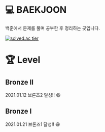 # :computer: BAEKJOON
백준에서 문제를 풀며 공부한 후 정리하는 곳입니다.

[![solved.ac tier](http://mazassumnida.wtf/api/generate_badge?boj=gks3066)](https://solved.ac/gks3066)

# :trophy: Level
## Bronze II
2021.01.12 브론즈2 달성!! :satisfied:

## Bronze I
2021.01.21 브론즈1 달성!! :satisfied:
